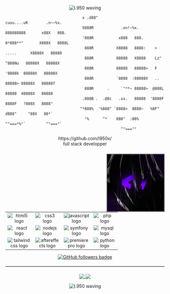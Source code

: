 <!-- What are you looking for .. ? -->
<p align="center">
  <img src="https://capsule-render.vercel.app/api?type=waving&color=23282F&height=65&section=header" alt="l.950 waving""/>
</p>

```                                     ..                                                       
                                  x .d88"                          cuuu....uK        .n~~%x.     
                                  5888R            .xn!~%x.       888888888       x88X   888.   
                                  '888R           x888   888.     8*888**"       X888X   8888L  
                                   888R          X8888   8888:    >  .....      X8888X   88888  
                                   888R          88888   X8888    Lz"  ^888Nu   88888X   88888X 
                                   888R          88888   88888>   F     '8888k  88888X   88888X 
                                   888R          `8888  :88888X   ..     88888> 88888X   88888f 
                                   888R      .     `"**~ 88888>  @888L   88888  40888X   88888  
                                  .888B .  .@8c   .xx.   88888  '8888F   8888F   ?888X   8888"  
                                 ^*888%  '%888" '8888>  8888~   %8F"   d888"     "88X   88*`   
                                   "%      ^*    888"  :88%      ^"===*%"`         ^"==="`     
                                                   ^"===""                                      
  ```                                                            
                                                               

<div align="center">https://github.com/l950x/</div>
<div align="center">full stack developper</div>

###

<div align="center">
</div>

###

<img align="right" height="180" src="cmd.gif" style="border: 2px solid grey;"  />

###
<div align="left">
  <table>
    <tr>
      <td align="center" width="70">
        <img src="https://cdn.jsdelivr.net/gh/devicons/devicon/icons/html5/html5-original.svg" height="40" alt="html5 logo" />
      </td>
      <td align="center" width="70">
        <img src="https://cdn.jsdelivr.net/gh/devicons/devicon/icons/css3/css3-original.svg" height="40" alt="css3 logo" />
      </td>
      <td align="center" width="70">
        <img src="https://cdn.jsdelivr.net/gh/devicons/devicon/icons/javascript/javascript-original.svg" height="40" alt="javascript logo" />
      </td>
      <td align="center" width="70">
        <img src="https://cdn.jsdelivr.net/gh/devicons/devicon/icons/php/php-original.svg" height="40" alt="php logo" />
      </td>
    </tr>
    <tr>
      <td align="center" width="70">
        <img src="https://cdn.jsdelivr.net/gh/devicons/devicon/icons/react/react-original.svg" height="40" alt="react logo" />
      </td>
      <td align="center" width="70">
        <img src="https://cdn.jsdelivr.net/gh/devicons/devicon/icons/nodejs/nodejs-original.svg" height="40" alt="nodejs logo" />
      </td>
      <td align="center" width="70">
        <img src="https://cdn.jsdelivr.net/gh/devicons/devicon/icons/symfony/symfony-original.svg" height="40" alt="symfony logo" />
      </td>
      <td align="center" width="70">
        <img src="https://cdn.jsdelivr.net/gh/devicons/devicon/icons/mysql/mysql-original.svg" height="40" alt="mysql logo" />
      </td>
    </tr>
    <tr>
      <td align="center" width="70">
        <img src="https://cdn.jsdelivr.net/gh/devicons/devicon/icons/tailwindcss/tailwindcss-original.svg" height="40" alt="tailwindcss logo" />
      </td>
      <td align="center" width="70">
        <img src="https://cdn.jsdelivr.net/gh/devicons/devicon/icons/aftereffects/aftereffects-original.svg" height="40" alt="aftereffects logo" />
      </td>
      <td align="center" width="70">
        <img src="https://cdn.jsdelivr.net/gh/devicons/devicon/icons/premierepro/premierepro-plain.svg" height="40" alt="premierepro logo" />
      </td>
      <td align="center" width="70">
        <img src="https://cdn.jsdelivr.net/gh/devicons/devicon/icons/python/python-original.svg" height="40" alt="python logo" />
      </td>
    </tr>
  </table>
</div>
<p align="center">
  <a href="https://www.github.com/l950x" target="_blank" rel="noreferrer"><img src="https://img.shields.io/github/followers/l950x?logo=github&style=for-the-badge&color=FF00CD&labelColor=8212F3" alt="GitHub followers badge" /></a>
</p>
<hr style="border: 1px solid #ccc; margin: 20px 0;">
<!-- <h2 align="center">​🇧​​🇪​​🇸​​🇹​ ​🇷​​🇪​​🇵​​🇴​​🇸​</h2> -->
<p align="center">
<!-- <a href="https://github.com/l950x/QPanel">
  <img width=300 align="center" src="https://github-readme-stats.vercel.app/api/pin/?username=l950x&repo=QPanel&title_color=8212F3&text_color=c9cacc&icon_color=2bbc8a&bg_color=1d1f21" />
</a> -->
<a href="https://github.com/l950x/QPanel-discordbot-preview">
  <img width=300 align="center" src="https://github-readme-stats.vercel.app/api/pin/?username=l950x&repo=QPanel-discordbot-preview&title_color=8212F3&text_color=c9cacc&icon_color=2bbc8a&bg_color=1d1f21" />
</a>
<a href="https://github.com/l950x/Snapchat-Autoaccept-preview">
  <img width=300 align="center" src="https://github-readme-stats.vercel.app/api/pin/?username=l950x&repo=Snapchat-Autoaccept-preview&title_color=8212F3&text_color=c9cacc&icon_color=2bbc8a&bg_color=1d1f21" />
</a> 
</p>

<!--<h2 align="center">​🇸​​🇹​​🇦​​🇹​​🇸​</h2>
<br>
<p align="center">
<a href="https://github.com/l950x/">
      <img width=325  src="https://github-readme-stats.vercel.app/api/top-langs/?username=l950x&size_weight=0.2&count_weight=0.5&title_color=8212F3&text_color=ffffff&icon_color=61dafb&bg_color=20232a&langs_count=8&layout=compact&border_color=61dafb&hide_border=true" />
 </a>
</p> -->
<p align="center">
  <img src="https://capsule-render.vercel.app/api?type=waving&color=8212F3&height=65&section=footer" alt="l.950 waving"/>
</p>
